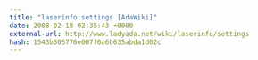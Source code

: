 ```yaml
---
title: "laserinfo:settings [AdaWiki]"
date: 2008-02-18 02:35:43 +0000
external-url: http://www.ladyada.net/wiki/laserinfo/settings
hash: 1543b506776e007f0a6b635abda1d02c
---
```



